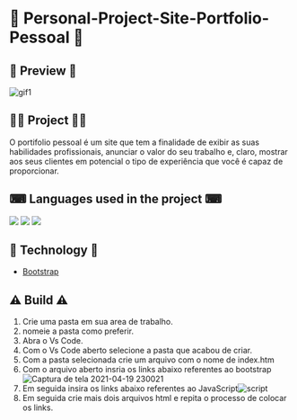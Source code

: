 # 📌 Personal-Project-Site-Portfolio-Pessoal 📌


## 🔎 **Preview** 🔎

![gif1](https://user-images.githubusercontent.com/69303138/113503510-c312d380-9508-11eb-9d87-a4be72d20cd1.gif)


## 👨‍💻 **Project** 👨‍💻

O portifolio pessoal é um site que tem a finalidade de exibir as suas habilidades profissionais, anunciar o valor do seu trabalho e, claro, mostrar aos seus clientes em potencial o tipo de experiência que você é capaz de proporcionar.


## ⌨ **Languages used in the project** ⌨ 


![](https://img.shields.io/badge/HTML5-E34F26?style=for-the-badge&logo=html5&logoColor=white) ![](https://img.shields.io/badge/CSS3-1572B6?style=for-the-badge&logo=css3&logoColor=white) ![](https://img.shields.io/badge/JavaScript-F7DF1E?style=for-the-badge&logo=javascript&logoColor=black)
 
 


## 🚀 **Technology** 🚀

<ul> <li><a href="https://getbootstrap.com" rel="nofollow">Bootstrap</a> </li></ul>


 ## ⚠️ **Build** ⚠️

1. Crie uma pasta em sua area de trabalho. 
2. nomeie a pasta como preferir.
3. Abra o Vs Code.
4. Com o Vs Code aberto selecione a pasta que acabou de criar. 
5. Com a pasta selecionada crie um arquivo com o nome de index.htm
6. Com o arquivo aberto insria os links abaixo referentes ao bootstrap![Captura de tela 2021-04-19 230021](https://user-images.githubusercontent.com/69303138/115326084-11f47600-a163-11eb-9e3c-8b5d90109bce.png)
7. Em seguida insira os links abaixo referentes ao JavaScript![script](https://user-images.githubusercontent.com/69303138/115326246-5e3fb600-a163-11eb-863f-be6cd2e318fe.png)
8. Em seguida crie mais dois arquivos html e repita o processo de colocar os links.







